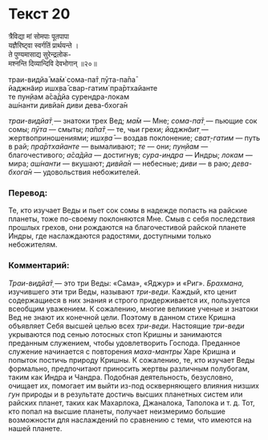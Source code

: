 # Текст 20

त्रैविद्या मां सोमपाः पूतपापा  
यज्ञैरिष्ट्वा स्वर्गतिं प्रार्थयन्ते ।  
ते पुण्यमासाद्य सुरेन्द्रलोक-  
मश्नन्ति दिव्यान्दिवि देवभोगान् ॥२०॥

траи-видйа̄ ма̄м̇ сома-па̄т̣ пӯта-па̄па̄  
йаджн̃аир ишх̣ва̄ свар-гатим̇ пра̄ртхайанте  
те пун̣йам а̄са̄дйа сурендра-локам  
аш́нанти дивйа̄н диви дева-бхога̄н

_траи-видйа̄т̣_ — знатоки трех Вед; _ма̄м_ — Мне; _сома-па̄т̣_ — пьющие сок сомы; _пӯта_ — смыты; _па̄па̄т̣_ — те, чьи грехи; _йаджн̃аит̣_ — жертвоприношениями; _ишх̣ва̄_ — воздав поклонение; _сват̣-гатим_ — путь в рай; _пра̄ртхайанте_ — вымаливают; _те_ — они; _пун̣йам_ — благочестивого; _а̄са̄дйа_ — достигнув; _сура-индра_ — Индры; _локам_ — мира; _аш́нанти_ — вкушают; _дивйа̄н_ — небесные; _диви_ — в раю; _дева- бхога̄н_ — удовольствия небожителей.

### Перевод:

Те, кто изучает Веды и пьет сок сомы в надежде попасть на райские планеты, тоже по-своему поклоняются Мне. Смыв с себя последствия прошлых грехов, они рождаются на благочестивой райской планете Индры, где наслаждаются радостями, доступными только небожителям.

### Комментарий:

_Траи-видйа̄т̣_ — это три Веды: «Сама», «Яджур» и «Риг». _Брахмана,_ изучившего эти три Веды, называют _три-веди_. Каждый, кто ценит содержащиеся в них знания и строго придерживается их, пользуется всеобщим уважением. К сожалению, многие великие ученые и знатоки Вед не знают их конечной цели. Поэтому в данном стихе Кришна объявляет Себя высшей целью всех _три-веди_. Настоящие _три-веди_ укрываются под сенью лотосных стоп Кришны и занимаются преданным служением, чтобы удовлетворить Господа. Преданное служение начинается с повторения _маха-мантры_ Харе Кришна и попыток постичь природу Кришны. К сожалению, те, кто изучает Веды формально, предпочитают приносить жертвы различным полубогам, таким как Индра и Чандра. Подобная деятельность, безусловно, очищает их, помогает им выйти из-под оскверняющего влияния низших _гун_ природы и в результате достичь высших планетных систем или райских планет, таких как Махарлока, Джаналока, Таполока и т. д. Тот, кто попал на высшие планеты, получает неизмеримо большие возможности для наслаждений по сравнению с теми, что имеются на нашей планете.